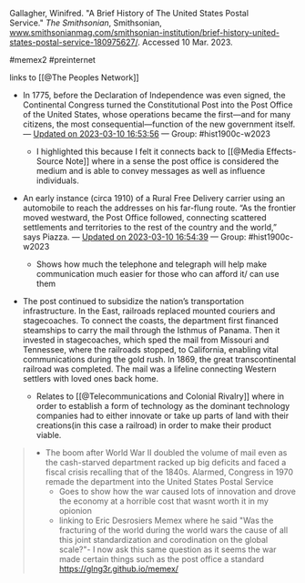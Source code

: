 Gallagher, Winifred. "A Brief History of The United States Postal Service." _The Smithsonian_, Smithsonian, www.smithsonianmag.com/smithsonian-institution/brief-history-united-states-postal-service-180975627/. Accessed 10 Mar. 2023.

#memex2 #preinternet 


links to [[@The Peoples Network]]

- In 1775, before the Declaration of Independence was even signed, the Continental Congress turned the Constitutional Post into the Post Office of the United States, whose operations became the first—and for many citizens, the most consequential—function of the new government itself. — [Updated on 2023-03-10 16:53:56](https://hyp.is/Djlnlr-OEe2_DjuXXMM0yQ/www.smithsonianmag.com/smithsonian-institution/brief-history-united-states-postal-service-180975627/) — Group: #hist1900c-w2023
	- I highlighted this because I felt it connects back to [[@Media Effects-Source Note]] where in a sense the post office is considered the medium and is able to convey messages as well as influence individuals.

- An early instance (circa 1910) of a Rural Free Delivery carrier using an automobile to reach the addresses on his far-flung route. “As the frontier moved westward, the Post Office followed, connecting scattered settlements and territories to the rest of the country and the world,” says Piazza. — [Updated on 2023-03-10 16:54:39](https://hyp.is/J-bqJL-OEe24ais4Hq--tg/www.smithsonianmag.com/smithsonian-institution/brief-history-united-states-postal-service-180975627/) — Group: #hist1900c-w2023
	- Shows how much the telephone and telegraph will help make communication much easier for those who can afford it/ can use them



- The post continued to subsidize the nation’s transportation infrastructure. In the East, railroads replaced mounted couriers and stagecoaches. To connect the coasts, the department first financed steamships to carry the mail through the Isthmus of Panama. Then it invested in stagecoaches, which sped the mail from Missouri and Tennessee, where the railroads stopped, to California, enabling vital communications during the gold rush. In 1869, the great transcontinental railroad was completed. The mail was a lifeline connecting Western settlers with loved ones back home.
	- Relates to [[@Telecommunications and Colonial Rivalry]] where in order to establish a form of technology as the dominant technology companies had to either innovate or take up parts of land with their creations(in this case a railroad) in order to make their product viable.

>- The boom after World War II doubled the volume of mail even as the cash-starved department racked up big deficits and faced a fiscal crisis recalling that of the 1840s. Alarmed, Congress in 1970 remade the department into the United States Postal Service
>	- Goes to show how the war caused lots of innovation and drove the economy at a horrible cost that wasnt worth it in my opionion
>	- linking to Eric Desrosiers Memex where he said "Was the fracturing of the world during the world wars the cause of all this joint standardization and corodination on the global scale?"- I now ask this same question as it seems the war made certain things such as the post office a standard https://glng3r.github.io/memex/
